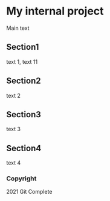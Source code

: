 # My internal project
Main text
## Section1
text 1, text 11
## Section2
text 2
## Section3
text 3
## Section4
text 4
### Copyright

2021 Git Complete
